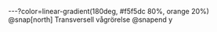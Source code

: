 ---?color=linear-gradient(180deg, #f5f5dc 80%, orange 20%)
@snap[north]
Transversell vågrörelse
@snapend
y
